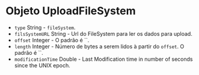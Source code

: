 # Objeto UploadFileSystem

* `type` String - `fileSystem`.
* `filsSystemURL` String - Url do FileSystem para ler os dados para upload.
* `offset` Integer - O padrão é ``.
* `length` Integer - Número de bytes a serem lidos à partir do `offset`. O padrão é ``.
* `modificationTime` Double - Last Modification time in number of seconds since the UNIX epoch.